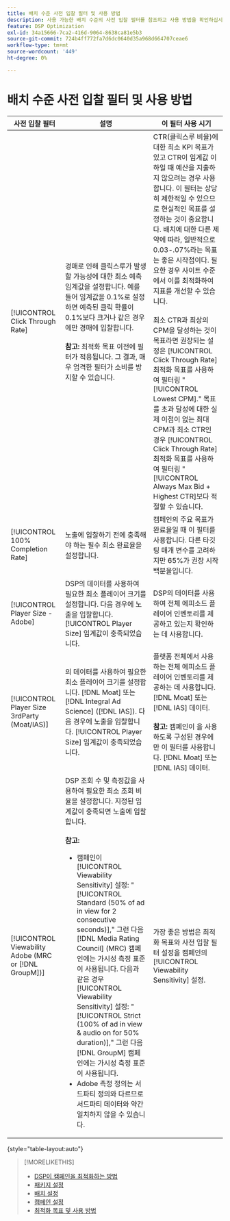 ```yaml
---
title: 배치 수준 사전 입찰 필터 및 사용 방법
description: 사용 가능한 배치 수준의 사전 입찰 필터를 참조하고 사용 방법을 확인하십시오.
feature: DSP Optimization
exl-id: 34a15666-7ca2-416d-9064-8638ca81e5b3
source-git-commit: 724b4ff772fa7d6dc0640d35a968d664707ceae6
workflow-type: tm+mt
source-wordcount: '449'
ht-degree: 0%

---
```


# 배치 수준 사전 입찰 필터 및 사용 방법

| 사전 입찰 필터 | 설명 | 이 필터 사용 시기 |
| ---------------| ----------- | ---------------------- |
| [!UICONTROL Click Through Rate] | 경매로 인해 클릭스루가 발생할 가능성에 대한 최소 예측 임계값을 설정합니다. 예를 들어 임계값을 0.1%로 설정하면 예측된 클릭 확률이 0.1%보다 크거나 같은 경우에만 경매에 입찰합니다.<br><br><b>참고:</b> 최적화 목표 이전에 필터가 적용됩니다. 그 결과, 매우 엄격한 필터가 소비를 방지할 수 있습니다. | CTR(클릭스루 비율)에 대한 최소 KPI 목표가 있고 CTR이 임계값 이하일 때 예산을 지출하지 않으려는 경우 사용합니다. 이 필터는 상당히 제한적일 수 있으므로 현실적인 목표를 설정하는 것이 중요합니다. 배치에 대한 다른 제약에 따라, 일반적으로 0.03-.07%라는 목표는 좋은 시작점이다. 필요한 경우 사이트 수준에서 이를 최적화하여 지표를 개선할 수 있습니다.<br><br>최소 CTR과 최상의 CPM을 달성하는 것이 목표라면 권장되는 설정은 [!UICONTROL Click Through Rate] 최적화 목표를 사용하여 필터링 &quot;[!UICONTROL Lowest CPM].&quot; 목표를 초과 달성에 대한 실제 이점이 없는 최대 CPM과 최소 CTR인 경우 [!UICONTROL Click Through Rate] 최적화 목표를 사용하여 필터링 &quot;[!UICONTROL Always Max Bid + Highest CTR]보다 적절할 수 있습니다. |
| [!UICONTROL 100% Completion Rate] | 노출에 입찰하기 전에 충족해야 하는 필수 최소 완료율을 설정합니다. | 캠페인의 주요 목표가 완료율일 때 이 필터를 사용합니다. 다른 타깃팅 매개 변수를 고려하지만 65%가 권장 시작 백분율입니다. |
| [!UICONTROL Player Size - Adobe] | DSP의 데이터를 사용하여 필요한 최소 플레이어 크기를 설정합니다. 다음 경우에 노출을 입찰합니다. [!UICONTROL Player Size] 임계값이 충족되었습니다. | DSP의 데이터를 사용하여 전체 에피소드 플레이어 인벤토리를 제공하고 있는지 확인하는 데 사용합니다. |
| [!UICONTROL Player Size 3rdParty (Moat/IAS)] | 의 데이터를 사용하여 필요한 최소 플레이어 크기를 설정합니다. [!DNL Moat] 또는 [!DNL Integral Ad Science] ([!DNL IAS]). 다음 경우에 노출을 입찰합니다. [!UICONTROL Player Size] 임계값이 충족되었습니다. | 플랫폼 전체에서 사용하는 전체 에피소드 플레이어 인벤토리를 제공하는 데 사용합니다. [!DNL Moat] 또는 [!DNL IAS] 데이터.<br><br><b>참고:</b> 캠페인이 을 사용하도록 구성된 경우에만 이 필터를 사용합니다. [!DNL Moat] 또는 [!DNL IAS] 데이터. |
| [!UICONTROL Viewability Adobe (MRC or [!DNL GroupM])] | DSP 조회 수 및 측정값을 사용하여 필요한 최소 조회 비율을 설정합니다. 지정된 임계값이 충족되면 노출에 입찰합니다.<br><br><b>참고:</b><ul><li>캠페인이 [!UICONTROL Viewability Sensitivity] 설정: &quot;[!UICONTROL Standard (50% of ad in view for 2 consecutive seconds)],&quot; 그런 다음 [!DNL Media Rating Council] (MRC) 캠페인에는 가시성 측정 표준이 사용됩니다. 다음과 같은 경우 [!UICONTROL Viewability Sensitivity] 설정: &quot;[!UICONTROL Strict (100% of ad in view & audio on for 50% duration)],&quot; 그런 다음 [!DNL GroupM] 캠페인에는 가시성 측정 표준이 사용됩니다.</li><li>Adobe 측정 정의는 서드파티 정의와 다르므로 서드파티 데이터와 약간 일치하지 않을 수 있습니다.</li></ul> | 가장 좋은 방법은 최적화 목표와 사전 입찰 필터 설정을 캠페인의 [!UICONTROL Viewability Sensitivity] 설정. |

{style="table-layout:auto"}

>[!MORELIKETHIS]
>
>* [DSP이 캠페인을 최적화하는 방법](optimization-how-dsp-optimizes-campaigns.md)
>* [패키지 설정](/help/dsp/campaign-management/packages/package-settings.md)
>* [배치 설정](/help/dsp/campaign-management/placements/placement-settings.md)
>* [캠페인 설정](/help/dsp/campaign-management/campaigns/campaign-settings.md)
>* [최적화 목표 및 사용 방법](optimization-goals.md)
